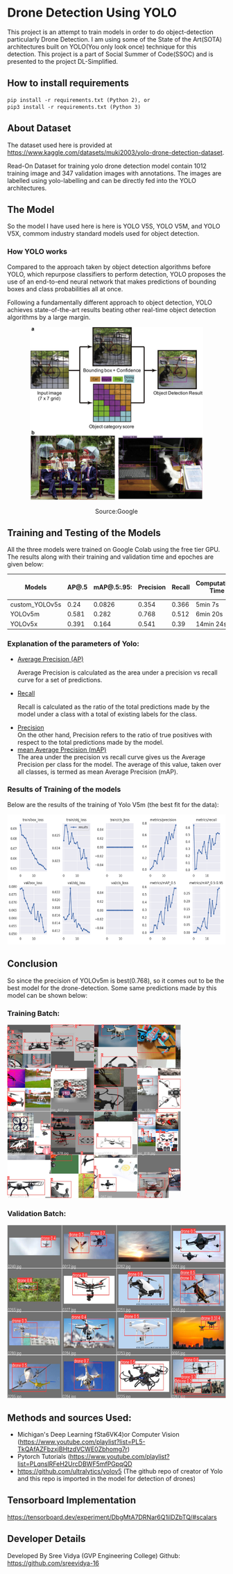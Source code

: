 # Drone Detection Using YOLO
This project is an attempt to train models in order to do object-detection particularly Drone Detection. I am using some of the State of the Art(SOTA) architectures built on YOLO(You only look once) technique for this detection. This project is a part of Social Summer of Code(SSOC) and is presented to the project DL-Simplified.

## How to install requirements
```
pip install -r requirements.txt (Python 2), or
pip3 install -r requirements.txt (Python 3)
```
## About Dataset
The dataset used here is provided at https://www.kaggle.com/datasets/muki2003/yolo-drone-detection-dataset.

Read-On Dataset for training yolo drone detection model contain 1012 training image and 347 validation images with annotations. The images are labelled using yolo-labelling and can be directly fed into the YOLO architectures.

## The Model
So the model I have used here is here is YOLO V5S, YOLO V5M, and YOLO V5X, commom industry standard models used for object detection.

### How YOLO works
Compared to the approach taken by object detection algorithms before YOLO, which repurpose classifiers to perform detection, YOLO proposes the use of an end-to-end neural network that makes predictions of bounding boxes and class probabilities all at once.

Following a fundamentally different approach to object detection, YOLO achieves state-of-the-art results beating other real-time object detection algorithms by a large margin.
<center>
<img src="./Images/YOLO-structure-and-examples-of-multiclass-object-detection.png" height=400 >

Source:Google
</center>

## Training and Testing of the Models
All the three models were trained on Google Colab using the free tier GPU. The results along with their training and validation time and epoches are given below:

| Models | AP@.5 | mAP@.5:.95:| Precision | Recall | Computation-Time| Number of Epochs|
|--------|-------|------------|-----------|--------|-----------------|-----------------|
| custom_YOLOv5s |0.24 | 0.0826 | 0.354 | 0.366 | 5min 7s | 20 |
| YOLOv5m | 0.581 | 0.282| 0.768 | 0.512  |  6min 20s | 20 |
| YOLOv5x | 0.391 | 0.164 | 0.541 | 0.39| 14min 24s | 20 |

### Explanation of the parameters of Yolo:
<ul>
<li><u>Average Precision (AP)</u></li>

Average Precision is calculated as the area under a precision vs recall curve for a set of predictions.

<li><u>Recall</u></li>

Recall is calculated as the ratio of the total predictions made by the model under a class with a total of existing labels for the class. 

<li><u>Precision</u></li>
On the other hand, Precision refers to the ratio of true positives with respect to the total predictions made by the model.

<li><u>mean Average Precision (mAP)</u></li>
The area under the precision vs recall curve gives us the Average Precision per class for the model. The average of this value, taken over all classes, is termed as mean Average Precision (mAP).
</ul>

### Results of Training of the models
Below are the results of the training of Yolo V5m (the best fit for the data):

<center>
<img src="./Images/results_5m.png" height=300 >

</center>

## Conclusion

So since the precision of YOLOv5m is best(0.768), so it comes out to be the best model for the drone-detection. Some same predictions made by this model can be shown below:

### Training Batch:
<img src="./Images/train_batch0.jpg" height=400 >

### Validation Batch:
<img src="./Images/val_batch0_pred.jpg" height=400 >


## Methods and sources Used:
- Michigan's Deep Learning fSta6VK4)or Computer Vision
(https://www.youtube.com/playlist?list=PL5-TkQAfAZFbzxjBHtzdVCWE0Zbhomg7r)
- Pytorch Tutorials
(https://www.youtube.com/playlist?list=PLqnslRFeH2UrcDBWF5mfPGpqQD
- https://github.com/ultralytics/yolov5 (The github repo of creator of Yolo and this repo is imported in the model for detection of drones)

## Tensorboard Implementation
https://tensorboard.dev/experiment/DbgMtA7DRNar6Q1ilDZbTQ/#scalars

## Developer Details
Developed By Sree Vidya
(GVP Engineering College)
Github: https://github.com/sreevidya-16
